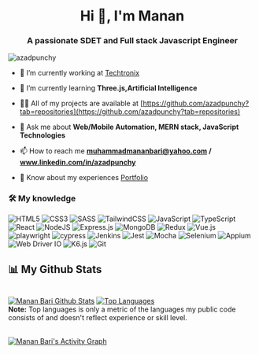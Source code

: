 <h1 align="center">Hi 👋, I'm Manan</h1>
<h3 align="center">A passionate SDET and Full stack Javascript Engineer</h3>

<p align="left"> <img src="https://komarev.com/ghpvc/?username=azadpunchy&label=Profile%20views&color=0e75b6&style=plastic" alt="azadpunchy" /> </p>

- 🔭 I’m currently working at [Techtronix](https://github.com/ticketmanager)

- 🌱 I’m currently learning **Three.js,Artificial Intelligence**

- 👨‍💻 All of my projects are available at [https://github.com/azadpunchy?tab=repositories](https://github.com/azadpunchy?tab=repositories)

- 💬 Ask me about **Web/Mobile Automation, MERN stack, JavaScript Technologies**

- 📫 How to reach me **muhammadmananbari@yahoo.com / www.linkedin.com/in/azadpunchy**

- 📄 Know about my experiences [Portfolio](https://www.azadpunchy.com)

### 🛠 My knowledge

![HTML5](https://img.shields.io/badge/html5-%23E34F26.svg?style=flat-square&logo=html5&logoColor=white)
![CSS3](https://img.shields.io/badge/css3-%231572B6.svg?style=flat-square&logo=css3&logoColor=white)
![SASS](https://img.shields.io/badge/SASS-hotpink.svg?style=flat-square&logo=SASS&logoColor=white)
![TailwindCSS](https://img.shields.io/badge/tailwindcss-%2338B2AC.svg?style=flat-square&logo=tailwind-css&logoColor=white)
![JavaScript](https://img.shields.io/badge/javascript-%23323330.svg?style=flat-square&logo=javascript&logoColor=%23F7DF1E)
![TypeScript](https://img.shields.io/badge/typescript-%23007ACC.svg?style=flat-square&logo=typescript&logoColor=white)
![React](https://img.shields.io/badge/react-%2320232a.svg?style=flat-square&logo=react&logoColor=%2361DAFB)
![NodeJS](https://img.shields.io/badge/node.js-6DA55F?style=flat-square&logo=node.js&logoColor=white)
![Express.js](https://img.shields.io/badge/express.js-%23404d59.svg?style=flat-square&logo=express&logoColor=%2361DAFB)
![MongoDB](https://img.shields.io/badge/MongoDB-%234ea94b.svg?style=flat-square&logo=mongodb&logoColor=white)
![Redux](https://img.shields.io/badge/redux-%23593d88.svg?style=flat-square&logo=redux&logoColor=white)
![Vue.js](https://img.shields.io/badge/vuejs-%2335495e.svg?style=flat-squar&logo=vuedotjs&logoColor=%234FC08D)
![playwright](https://img.shields.io/badge/playwright-%2320232a.svg?style=flat-square&logo=playwright&logoColor=red)
![cypress](https://img.shields.io/badge/cypress-%23E5E5E5?style=flat-square&logo=cypress&logoColor=058a5e)
![Jenkins](https://img.shields.io/badge/jenkins-%232C5263.svg?style=flat-square&logo=jenkins&logoColor=white)
![Jest](https://img.shields.io/badge/-jest-%23C21325?style=flat-square&logo=jest&logoColor=white)
![Mocha](https://img.shields.io/badge/-mocha-%238D6748?style=flat-square&logo=mocha&logoColor=white)
![Selenium](https://img.shields.io/badge/-selenium-%43B02A?style=flat-square&logo=selenium&logoColor=white)
![Appium](https://img.shields.io/badge/appium-purple?style=flat-square&logo=appium&logoColor=white)
![Web Driver IO](https://img.shields.io/badge/webdriverio-%2320232a.svg?style=flat-square&logo=webdriverio&logoColor=white)
![K6.js](https://img.shields.io/badge/k6.js-%23593d88.svg?style=flat-square&logo=k6&logoColor=white)
![Git](https://img.shields.io/badge/git-%23F05033.svg?style=flat-square&logo=git&logoColor=white)

## 📊 My Github Stats

  <br/>
    <a href="https://github.com/azadpunchy/github-readme-stats"><img alt="Manan Bari Github Stats" src="https://github-readme-stats.vercel.app/api?username=azadpunchy&show_icons=true&count_private=true&theme=react&hide_border=true&bg_color=0D1117" /></a>
  <a href="https://github.com/azadpunchy/github-readme-stats"><img alt="Top Languages" src="https://github-readme-stats.vercel.app/api/top-langs/?username=azadpunchy&langs_count=8&count_private=true&layout=compact&theme=react&hide_border=true&bg_color=0D1117" /></a>
  <br/>
  <b>Note:</b> Top languages is only a metric of the languages my public code consists of and doesn't reflect experience or skill level.

<br/>
<br/>

<a href="https://github.com/azadpunchy/github-readme-activity-graph"><img alt="Manan Bari's Activity Graph" src="https://github-readme-activity-graph.vercel.app/graph?username=azadpunchy&bg_color=0D1117&color=5BCDEC&line=5BCDEC&point=FFFFFF&hide_border=true" /></a>

<br/>
<br/>
